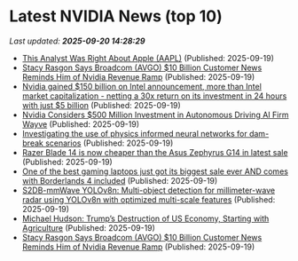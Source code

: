 # Latest NVIDIA News (top 10)
_Last updated: **2025-09-20 14:28:29**_

- [This Analyst Was Right About Apple (AAPL)](https://biztoc.com/x/7f39e2a75acca47d) (Published: 2025-09-19)
- [Stacy Rasgon Says Broadcom (AVGO) $10 Billion Customer News Reminds Him of Nvidia Revenue Ramp](https://biztoc.com/x/f9c34c0ff2c1e87e) (Published: 2025-09-19)
- [Nvidia gained $150 billion on Intel announcement, more than Intel market capitalization - netting a 30x return on its investment in 24 hours with just $5 billion](https://www.techradar.com/pro/nvidia-gained-usd150-billion-on-intel-announcement-more-than-intel-market-capitalization-netting-a-30x-return-on-its-investment-in-24-hours-with-just-usd5-billion) (Published: 2025-09-19)
- [Nvidia Considers $500 Million Investment in Autonomous Driving AI Firm Wayve](http://www.pymnts.com/artificial-intelligence-2/2025/nvidia-considers-500-million-investment-in-autonomous-driving-ai-firm-wayve/) (Published: 2025-09-19)
- [Investigating the use of physics informed neural networks for dam-break scenarios](https://journals.plos.org/plosone/article?id=10.1371/journal.pone.0332694) (Published: 2025-09-19)
- [Razer Blade 14 is now cheaper than the Asus Zephyrus G14 in latest sale](https://www.notebookcheck.net/Razer-Blade-14-is-now-cheaper-than-the-Asus-Zephyrus-G14-in-latest-sale.1118020.0.html) (Published: 2025-09-19)
- [One of the best gaming laptops just got its biggest sale ever AND comes with Borderlands 4 included](https://www.windowscentral.com/hardware/razer/razer-blade-14-2025-retailer-expansion-and-borderlands-4-promotion) (Published: 2025-09-19)
- [S2DB-mmWave YOLOv8n: Multi-object detection for millimeter-wave radar using YOLOv8n with optimized multi-scale features](https://journals.plos.org/plosone/article?id=10.1371/journal.pone.0332931) (Published: 2025-09-19)
- [Michael Hudson: Trump’s Destruction of US Economy, Starting with Agriculture](https://www.nakedcapitalism.com/2025/09/michael-hudson-trumps-destruction-of-us-economy-starting-with-agriculture.html) (Published: 2025-09-19)
- [Stacy Rasgon Says Broadcom (AVGO) $10 Billion Customer News Reminds Him of Nvidia Revenue Ramp](https://finance.yahoo.com/news/stacy-rasgon-says-broadcom-avgo-135505653.html) (Published: 2025-09-19)
